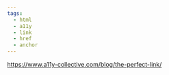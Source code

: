 ```yaml
---
tags:
  - html
  - a11y
  - link
  - href
  - anchor
---
```

https://www.a11y-collective.com/blog/the-perfect-link/
```